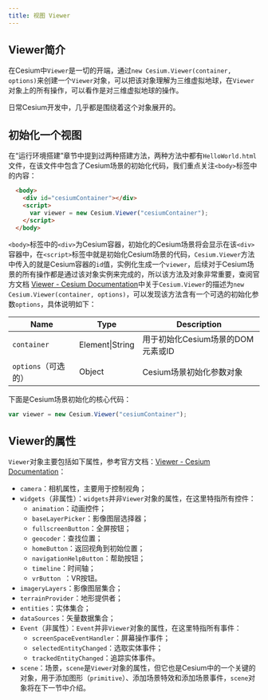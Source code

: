 ```yaml
---
title: 视图 Viewer
---
```


## Viewer简介
在Cesium中`Viewer`是一切的开端，通过`new Cesium.Viewer(container, options)`来创建一个`Viewer`对象，可以把该对象理解为三维虚拟地球，在`Viewer`对象上的所有操作，可以看作是对三维虚拟地球的操作。

日常Cesium开发中，几乎都是围绕着这个对象展开的。

## 初始化一个视图

在“运行环境搭建”章节中提到过两种搭建方法，两种方法中都有`HelloWorld.html`文件，在该文件中包含了Cesium场景的初始化代码，我们重点关注`<body>`标签中的内容：

```html
  <body>
    <div id="cesiumContainer"></div>
    <script>
      var viewer = new Cesium.Viewer("cesiumContainer");
    </script>
  </body>
```

`<body>`标签中的`<div>`为Cesium容器，初始化的Cesium场景将会显示在该`<div>`容器中，在`<script>`标签中就是初始化Cesium场景的代码，`Cesium.Viewer`方法中传入的就是Cesium容器的`id`值，实例化生成一个`viewer`，后续对于Cesium场景的所有操作都是通过该对象实例来完成的，所以该方法及对象非常重要，查阅官方文档 [Viewer - Cesium Documentation](https://cesium.com/learn/cesiumjs/ref-doc/Viewer.html?classFilter=view)中关于`Cesium.Viewer`的描述为`new Cesium.Viewer(container, options)`，可以发现该方法含有一个可选的初始化参数`options`，具体说明如下：

| Name                | Type            | Description                       |
| ------------------- | --------------- | --------------------------------- |
| `container`         | Element\|String | 用于初始化Cesium场景的DOM元素或ID |
| `options`（可选的） | Object          | Cesium场景初始化参数对象          |

下面是Cesium场景初始化的核心代码：

```javascript
var viewer = new Cesium.Viewer("cesiumContainer");
```

## Viewer的属性
`Viewer`对象主要包括如下属性，参考官方文档：[Viewer - Cesium Documentation](https://cesium.com/learn/cesiumjs/ref-doc/Viewer.html?classFilter=view)：

- `camera`：相机属性，主要用于控制视角；
- `widgets`（非属性）：`widgets`并非`Viewer`对象的属性，在这里特指所有控件：
  - `animation`：动画控件；
  - `baseLayerPicker`：影像图层选择器；
  - `fullscreenButton`：全屏按钮；
  - `geocoder`：查找位置；
  - `homeButton`：返回视角到初始位置；
  - `navigationHelpButton`：帮助按钮；
  - `timeline`：时间轴；
  - `vrButton `：VR按钮。
- `imageryLayers`：影像图层集合；
- `terrainProvider`：地形提供者；
- `entities`：实体集合；
- `dataSources`：矢量数据集合；
- `Event`（非属性）：`Event`并非`Viewer`对象的属性，在这里特指所有事件：
  - `screenSpaceEventHandler`：屏幕操作事件；
  - `selectedEntityChanged`：选取实体事件；
  - `trackedEntityChanged`：追踪实体事件。
- `scene`：场景，`scene`是`Viewer`对象的属性，但它也是Cesium中的一个关键的对象，用于添加图形（`primitive`）、添加场景特效和添加场景事件，`scene`对象将在下一节中介绍。

